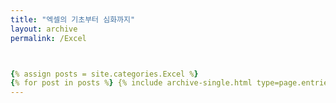 ```yaml
---
title: "엑셀의 기초부터 심화까지"
layout: archive
permalink: /Excel



{% assign posts = site.categories.Excel %}
{% for post in posts %} {% include archive-single.html type=page.entries_layout %} {% endfor %}
---
```


